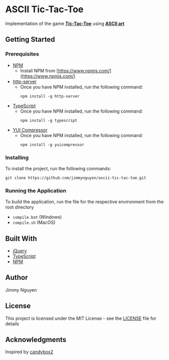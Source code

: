 # ASCII Tic-Tac-Toe

Implementation of the game **[Tic-Tac-Toe](https://en.wikipedia.org/wiki/Tic-tac-toe)** using **[ASCII art](https://en.wikipedia.org/wiki/ASCII_art)**

## Getting Started

### Prerequisites

* [NPM](https://www.npmjs.com/)
	* Install NPM from [https://www.npmjs.com/](https://www.npmjs.com/)
* [http-server](https://github.com/indexzero/http-server#readme)
	* Once you have NPM installed, run the following command:
		```
		npm install -g http-server
		```
* [TypeScript](https://www.typescriptlang.org/)
	* Once you have NPM installed, run the following command:
		```
		npm install -g typescript
		```
* [YUI Compressor](http://yui.github.io/yuicompressor/)
	* Once you have NPM installed, run the following command:
		```
		npm install -g yuicompressor
		```

### Installing
To install the project, run the following commands:
```
git clone https://github.com/jimmynguyen/ascii-tic-tac-toe.git
```

### Running the Application
To build the application, run the file for the respective environment from the root directory

* `compile.bat` (Windows)
* `compile.sh` (MacOS)

## Built With
* [jQuery](https://jquery.com/)
* [TypeScript](https://www.typescriptlang.org/)
* [NPM](https://www.npmjs.com/)

## Author
Jimmy Nguyen

## License
This project is licensed under the MIT License - see the [LICENSE](https://github.com/jimmynguyen/ascii-tic-tac-toe/blob/master/LICENSE) file for details

## Acknowledgments
Inspired by [candybox2](https://github.com/candybox2/candybox2.github.io)